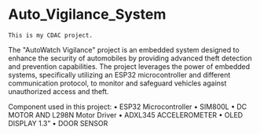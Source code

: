 # Auto_Vigilance_System
    This is my CDAC project.
The "AutoWatch Vigilance" project is an embedded system designed to enhance the security of 
automobiles by providing advanced theft detection and 
prevention capabilities. The project leverages the power 
of embedded systems, specifically utilizing an ESP32 
microcontroller and different communication protocol,
 to monitor and safeguard vehicles against unauthorized 
 access and theft.

 Component used in this project: 
•	ESP32 Microcontroller
•	SIM800L
•	DC MOTOR AND L298N Motor Driver
•	ADXL345 ACCELEROMETER
•	OLED DISPLAY 1.3”
•	DOOR SENSOR


